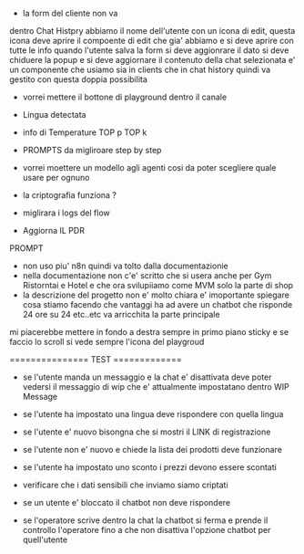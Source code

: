 - la form del cliente non va 

dentro Chat Histpry abbiamo il nome dell'utente con un icona di edit, questa icona deve aprire il compoente di edit che gia' abbiamo e si deve aprire con tutte le info
quando l'utente salva la form si deve aggionrare il dato si deve chiduere la popup e si deve aggiornare il contenuto della chat selezionata
e' un componente che usiamo sia in clients che in chat history quindi va gestito con questa doppia possibilita






- vorrei mettere il bottone di playground dentro il canale


- Lingua detectata
- info di Temperature TOP p TOP k
- PROMPTS da migliroare step by step
- vorrei moettere un modello agli agenti cosi da poter scegliere quale usare per ognuno
- la criptografia funziona ?
- miglirara i logs del flow
- Aggiorna IL PDR



PROMPT

- non uso piu' n8n quindi va tolto dalla documentazionie
- nella documentazione non c'e' scritto che si usera anche per Gym Ristorntai  e Hotel
e che ora svilupiiamo come MVM solo la parte di shop
- la descrizione del progetto non e' molto chiara e' imoportante spiegare cosa stiamo facendo che vantaggi ha ad avere un chatbot che risponde 24 ore su 24 etc..etc va arricchita la parte principale


 
mi piacerebbe mettere in fondo a destra sempre in primo piano sticky e se faccio lo scroll si vede sempre
l'icona del playgroud 




=============== TEST =============

- se l'utente manda un messaggio e la chat e' disattivata deve poter vedersi il messaggio di 
wip che e' attualmente impostatano dentro WIP Message

- se l'utente ha impostato una lingua deve rispondere con quella lingua

- se l'utente e' nuovo bisongna che si mostri il LINK di registrazione

- se l'utente non e' nuovo e chiede la lista dei prodotti deve funzionare

- se l'utente ha impostato uno sconto i prezzi devono essere scontati

- verificare che i dati sensibili che inviamo siamo criptati

- se un utente e' bloccato il chatbot non deve rispondere 

- se l'operatore scrive dentro la chat la chatbot si ferma e prende il controllo l'operatore fino a che non disattiva l'opzione chatbot per quell'utente